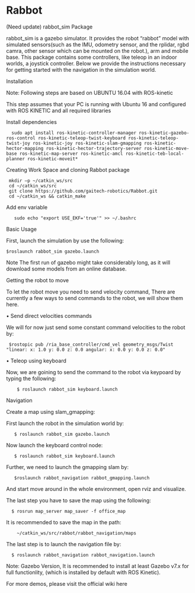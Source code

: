 # Rabbot
(Need update)
rabbot_sim Package

rabbot_sim is a gazebo simulator. It provides the robot “rabbot”  model  with simulated sensors(such as the IMU, odometry sensor, and the rplidar, rgbd camra, other sensor  which can be mounted on the robot.), arm and mobile base.
This package contains some controllers, like teleop in an indoor worlds, a joystick controller. Below we provide the instructions necessary for getting started with the navigation in the simulation world.


Installation

Note: Following steps are based on UBUNTU 16.04 with ROS-kinetic

This step assumes that your PC is running with Ubuntu 16 and configured with ROS KINETIC and all required libraries

Install dependencies

      sudo apt install ros-kinetic-controller-manager ros-kinetic-gazebo-ros-control ros-kinetic-teleop-twist-keyboard ros-kinetic-teleop-twist-joy ros-kinetic-joy ros-kinetic-slam-gmapping ros-kinetic-hector-mapping ros-kinetic-hector-trajectory-server ros-kinetic-move-base ros-kinetic-map-server ros-kinetic-amcl ros-kinetic-teb-local-planner ros-kinetic-moveit*

Creating Work Space and cloning Rabbot package

     mkdir –p ~/catkin_ws/src
     cd ~/catkin_ws/src
     git clone https://github.com/gaitech-robotics/Rabbot.git
     cd ~/catkin_ws && catkin_make



Add env variable

       sudo echo "export USE_EKF='true'" >> ~/.bashrc


Basic Usage

First, launch the simulation by use the following:

    $roslaunch rabbot_sim gazebo.launch

Note The first run of gazebo might take considerably long, as it will download some models from an online database.

Getting the robot to move

To let the robot move you need to send velocity command,  There are currently a few ways to send commands to the robot, we will show them here.

• Send direct velocities commands

We will for now just send some constant command velocities to the robot by:

     $rostopic pub /ria_base_controller/cmd_vel geometry_msgs/Twist "linear: x: 1.0 y: 0.0 z: 0.0 angular: x: 0.0 y: 0.0 z: 0.0"  



•  Teleop using keyboard

Now, we are goining to send the command to the robot via keypoard by typing the following:

        $ roslaunch rabbot_sim keyboard.launch




Navigation

Create a map using slam_gmapping:

First launch the robot in the  simulation world by:

       $ roslaunch rabbot_sim gazebo.launch

Now launch the keyboard control node:

       $ roslaunch rabbot_sim keyboard.launch

Further, we need to launch the gmapping slam by:

       $roslaunch rabbot_navigation rabbot_gmapping.launch

And start move around in the whole environment, open rviz and visualize.







The last step you have to save the map using the following:

      $ rosrun map_server map_saver -f office_map


It is recommended to save the map in the path:

        ~/catkin_ws/src/rabbot/rabbot_navigation/maps


The last step is to launch the navigation file by:

      $ roslaunch rabbot_navigation rabbot_navigation.launch  




Note: Gazebo Version,
It is recommended to install at least Gazebo v7.x for full functionlity, (which is installed by default with ROS Kinetic).

For more demos, please visit the official wiki here
